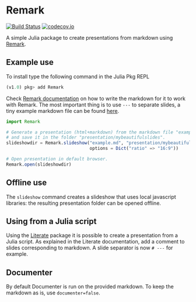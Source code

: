# Remark

[![Build Status](https://travis-ci.org/piever/Remark.jl.svg?branch=master)](https://travis-ci.org/piever/Remark.jl)
[![codecov.io](http://codecov.io/github/piever/Remark.jl/coverage.svg?branch=master)](http://codecov.io/github/piever/Remark.jl?branch=master)

A simple Julia package to create presentations from markdown using [Remark](https://github.com/gnab/remark).

## Example use

To install type the following command in the Julia Pkg REPL

```julia
(v1.0) pkg> add Remark
```

Check [Remark documentation](https://github.com/gnab/remark/wiki/Markdown) on how to write the markdown for it to work with Remark. The most important thing is to use `---` to separate slides, a tiny example markdown file can be found [here](https://github.com/piever/Remark.jl/blob/master/examples/index.md).

```julia
import Remark

# Generate a presentation (html+markdown) from the markdown file "example.md"
# and save it in the folder "presentation/mybeautifulslides".
slideshowdir = Remark.slideshow("example.md", "presentation/mybeautifulslides",
                                options = Dict("ratio" => "16:9"))

# Open presentation in default browser.
Remark.open(slideshowdir)
```

## Offline use

The `slideshow` command creates a slideshow that uses local javascript libraries: the resulting presentation folder can be opened offline.

## Using from a Julia script

Using the [Literate](https://github.com/fredrikekre/Literate.jl) package it is possible to create a presentation from a Julia script. As explained in the Literate documentation, add a comment to slides corresponding to markdown. A slide separator is now `# ---` for example.

## Documenter

By default Documenter is run on the provided markdown. To keep the markdown as is, use `documenter=false`.
